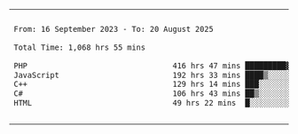 

<table border="0">
 <tr>
  <td>
  
 
 <!--START_SECTION:waka-->

```txt
From: 16 September 2023 - To: 20 August 2025

Total Time: 1,068 hrs 55 mins

PHP                                416 hrs 47 mins █████████▓░░░░░░░░░░░░░░░   38.57 %
JavaScript                         192 hrs 33 mins ████▒░░░░░░░░░░░░░░░░░░░░   17.82 %
C++                                129 hrs 14 mins ███░░░░░░░░░░░░░░░░░░░░░░   11.96 %
C#                                 106 hrs 43 mins ██▒░░░░░░░░░░░░░░░░░░░░░░   09.88 %
HTML                               49 hrs 22 mins  █░░░░░░░░░░░░░░░░░░░░░░░░   04.57 %
```

<!--END_SECTION:waka-->
  </td>
    <td>
   <div align="start">
        <a href="https://open.spotify.com/user/dxso20he52f5d4ti73duavf95">
        <img width="200px" src="https://spotify-github-profile.kittinanx.com/api/view.svg?uid=dxso20he52f5d4ti73duavf95&cover_image=true&theme=default&show_offline=false&background_color=121212&interchange=false" alt="Spotify Now Playing">
    </a>
</div> 

  </td>
 </tr>

</table>

